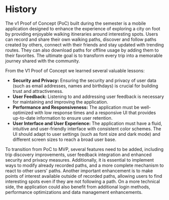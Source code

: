 # History

The v1 Proof of Concept (PoC) built during the semester is a mobile application designed to enhance
the experience of exploring a city on foot by providing enjoyable walking itineraries around 
interesting spots. Users can record and share their own walking paths, discover and follow paths 
created by others, connect with their friends and stay updated with trending routes. They can 
also download paths for offline usage by adding them to their favorites. The ultimate goal is to 
transform every trip into a memorable journey shared with the community.

From the V1 Proof of Concept we learned several valuable lessons:

- **Security and Privacy:** Ensuring the security and privacy of user data (such as email addresses,
names and birthdays) is crucial for building trust and attractiveness.
- **User Feedback:** Listening to and addressing user feedback is necessary for maintaining and
improving the application.
- **Performance and Responsiveness:** The application must be well-optimized with low response times 
and a responsive UI that provides up-to-date information to ensure user retention.
- **User Interface and User Experience:** The application must have a fluid, intuitive and 
user-friendly interface with consistent color schemes. The UI should adapt to user settings (such as
font size and dark mode) and different screen sizes to reach a broad user base.

To transition from PoC to MVP, several features need to be added, including trip discovery improvements, user feedback integration and enhanced security and privacy 
measures. Additionally, it is essential to implement ways to modify already recorded paths, and a 
more complete mechanism to react to other users' paths. Another important enhancement is to make 
points of interest available outside of recorded paths, allowing users to find interesting spots 
even if they are not following a path. On a more technical side, the application could also benefit 
from additional login methods, performance optimizations and data management enhancements.
